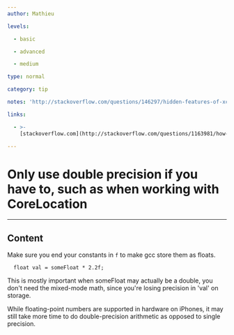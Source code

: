 ```yaml
---
author: Mathieu

levels:

  - basic

  - advanced

  - medium

type: normal

category: tip

notes: 'http://stackoverflow.com/questions/146297/hidden-features-of-xcode'

links:

  - >-
    [stackoverflow.com](http://stackoverflow.com/questions/1163981/how-to-add-a-breakpoint-to-objc-exception-throw){website}

---
```


# Only use double precision if you have to, such as when working with CoreLocation

---

## Content

Make sure you end your constants in `f` to make gcc store them as floats.

```
  float val = someFloat * 2.2f;
```

This is mostly important when someFloat may actually be a double, you don't need the mixed-mode math, since you're losing precision in 'val' on storage.

While floating-point numbers are supported in hardware on iPhones, it may still take more time to do double-precision arithmetic as opposed to single precision.
